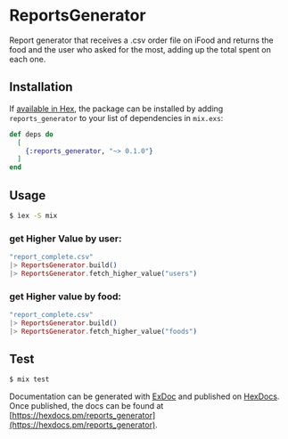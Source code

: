 # ReportsGenerator

Report generator that receives a .csv order file on iFood and returns the food and the user who asked for the most, adding up the total spent on each one.

## Installation

If [available in Hex](https://hex.pm/docs/publish), the package can be installed
by adding `reports_generator` to your list of dependencies in `mix.exs`:

```elixir
def deps do
  [
    {:reports_generator, "~> 0.1.0"}
  ]
end
```

## Usage

```bash
$ ìex -S mix
```

### get Higher Value by user:
```elixir
"report_complete.csv"
|> ReportsGenerator.build()
|> ReportsGenerator.fetch_higher_value("users")
```

### get Higher value by food:
```elixir
"report_complete.csv"
|> ReportsGenerator.build()
|> ReportsGenerator.fetch_higher_value("foods")
```

## Test
```bash
$ mix test
```

Documentation can be generated with [ExDoc](https://github.com/elixir-lang/ex_doc)
and published on [HexDocs](https://hexdocs.pm). Once published, the docs can
be found at [https://hexdocs.pm/reports_generator](https://hexdocs.pm/reports_generator).

